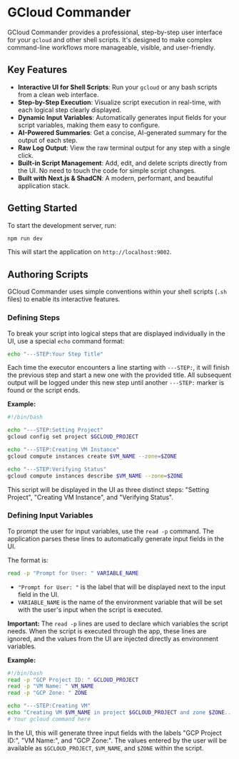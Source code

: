 # GCloud Commander

GCloud Commander provides a professional, step-by-step user interface for your `gcloud` and other shell scripts. It's designed to make complex command-line workflows more manageable, visible, and user-friendly.

## Key Features

- **Interactive UI for Shell Scripts**: Run your `gcloud` or any bash scripts from a clean web interface.
- **Step-by-Step Execution**: Visualize script execution in real-time, with each logical step clearly displayed.
- **Dynamic Input Variables**: Automatically generates input fields for your script variables, making them easy to configure.
- **AI-Powered Summaries**: Get a concise, AI-generated summary for the output of each step.
- **Raw Log Output**: View the raw terminal output for any step with a single click.
- **Built-in Script Management**: Add, edit, and delete scripts directly from the UI. No need to touch the code for simple script changes.
- **Built with Next.js & ShadCN**: A modern, performant, and beautiful application stack.

## Getting Started

To start the development server, run:

```bash
npm run dev
```

This will start the application on `http://localhost:9002`.

## Authoring Scripts

GCloud Commander uses simple conventions within your shell scripts (`.sh` files) to enable its interactive features.

### Defining Steps

To break your script into logical steps that are displayed individually in the UI, use a special `echo` command format:

```sh
echo "---STEP:Your Step Title"
```

Each time the executor encounters a line starting with `---STEP:`, it will finish the previous step and start a new one with the provided title. All subsequent output will be logged under this new step until another `---STEP:` marker is found or the script ends.

**Example:**

```sh
#!/bin/bash

echo "---STEP:Setting Project"
gcloud config set project $GCLOUD_PROJECT

echo "---STEP:Creating VM Instance"
gcloud compute instances create $VM_NAME --zone=$ZONE

echo "---STEP:Verifying Status"
gcloud compute instances describe $VM_NAME --zone=$ZONE
```

This script will be displayed in the UI as three distinct steps: "Setting Project", "Creating VM Instance", and "Verifying Status".

### Defining Input Variables

To prompt the user for input variables, use the `read -p` command. The application parses these lines to automatically generate input fields in the UI.

The format is:

```sh
read -p "Prompt for User: " VARIABLE_NAME
```

- `"Prompt for User: "` is the label that will be displayed next to the input field in the UI.
- `VARIABLE_NAME` is the name of the environment variable that will be set with the user's input when the script is executed.

**Important:** The `read -p` lines are used to declare which variables the script needs. When the script is executed through the app, these lines are ignored, and the values from the UI are injected directly as environment variables.

**Example:**

```sh
#!/bin/bash
read -p "GCP Project ID: " GCLOUD_PROJECT
read -p "VM Name: " VM_NAME
read -p "GCP Zone: " ZONE

echo "---STEP:Creating VM"
echo "Creating VM $VM_NAME in project $GCLOUD_PROJECT and zone $ZONE..."
# Your gcloud command here
```

In the UI, this will generate three input fields with the labels "GCP Project ID:", "VM Name:", and "GCP Zone:". The values entered by the user will be available as `$GCLOUD_PROJECT`, `$VM_NAME`, and `$ZONE` within the script.
